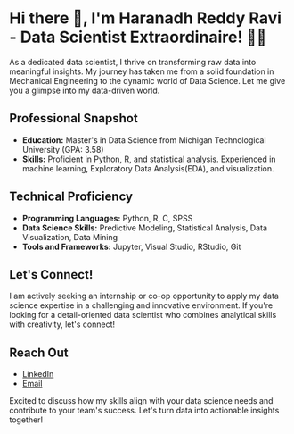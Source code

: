 # Hi there 👋, I'm Haranadh Reddy Ravi - Data Scientist Extraordinaire! 👨‍💻

As a dedicated data scientist, I thrive on transforming raw data into meaningful insights. My journey has taken me from a solid foundation in Mechanical Engineering to the dynamic world of Data Science. Let me give you a glimpse into my data-driven world.

## Professional Snapshot

- **Education:** Master's in Data Science from Michigan Technological University (GPA: 3.58)
- **Skills:** Proficient in Python, R, and statistical analysis. Experienced in machine learning, Exploratory Data Analysis(EDA), and visualization.

## Technical Proficiency

- **Programming Languages:** Python, R, C, SPSS
- **Data Science Skills:** Predictive Modeling, Statistical Analysis, Data Visualization, Data Mining
- **Tools and Frameworks:** Jupyter, Visual Studio, RStudio, Git

## Let's Connect!

I am actively seeking an internship or co-op opportunity to apply my data science expertise in a challenging and innovative environment. If you're looking for a detail-oriented data scientist who combines analytical skills with creativity, let's connect!

## Reach Out

- [LinkedIn](www.linkedin.com/in/haranadh-reddy-ravi)
- [Email](mailto:ravi.haranadhreddy@gmail.com)

Excited to discuss how my skills align with your data science needs and contribute to your team's success. Let's turn data into actionable insights together!


<!--
**Haranadhreddy/Haranadhreddy** is a ✨ _special_ ✨ repository because its `README.md` (this file) appears on your GitHub profile.

Here are some ideas to get you started:

- 🔭 I’m currently working on ...
- 🌱 I’m currently learning ...
- 👯 I’m looking to collaborate on ...
- 🤔 I’m looking for help with ...
- 💬 Ask me about ...
- 📫 How to reach me: ...
- 😄 Pronouns: ...
- ⚡ Fun fact: ...
-->
